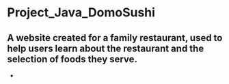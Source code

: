 # Project_Java_DomoSushi

## A website created for a family restaurant, used to help users learn about the restaurant and the selection of foods they serve.

- 
